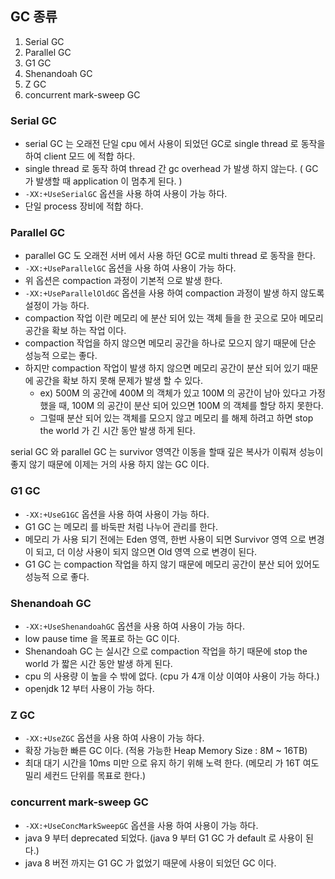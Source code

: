 ## GC 종류

1. Serial GC
2. Parallel GC
3. G1 GC
4. Shenandoah GC
5. Z GC
6. concurrent mark-sweep GC

### Serial GC
- serial GC 는 오래전 단일 cpu 에서 사용이 되었던 GC로 single thread 로 동작을 하여 client 모드 에 적합 하다.
- single thread 로 동작 하여 thread 간 gc overhead 가 발생 하지 않는다. ( GC 가 발생할 때 application 이 멈추게 된다. )
- `-XX:+UseSerialGC` 옵션을 사용 하여 사용이 가능 하다.
- 단일 process 장비에 적합 하다.

### Parallel GC
- parallel GC 도 오래전 서버 에서 사용 하던 GC로 multi thread 로 동작을 한다.
- `-XX:+UseParallelGC` 옵션을 사용 하여 사용이 가능 하다.
- 위 옵션은 compaction 과정이 기본적 으로 발생 한다.
- `-XX:+UseParallelOldGC` 옵션을 사용 하여 compaction 과정이 발생 하지 않도록 설정이 가능 하다.
- compaction 작업 이란 메모리 에 분산 되어 있는 객체 들을 한 곳으로 모아 메모리 공간을 확보 하는 작업 이다.
- compaction 작업을 하지 않으면 메모리 공간을 하나로 모으지 않기 때문에 단순 성능적 으로는 좋다.
- 하지만 compaction 작업이 발생 하지 않으면 메모리 공간이 분산 되어 있기 때문에 공간을 확보 하지 못해 문제가 발생 할 수 있다.
    - ex) 500M 의 공간에 400M 의 객체가 있고 100M 의 공간이 남아 있다고 가정 했을 때, 100M 의 공간이 분산 되어 있으면 100M 의 객체를 할당 하지 못한다.
    - 그럴때 분산 되어 있는 객체를 모으지 않고 메모리 를 해제 하려고 하면 stop the world 가 긴 시간 동안 발생 하게 된다.

serial GC 와 parallel GC 는 survivor 영역간 이동을 할때 깊은 복사가 이뤄져 성능이 좋지 않기 때문에 이제는 거의 사용 하지 않는 GC 이다.

### G1 GC
- `-XX:+UseG1GC` 옵션을 사용 하여 사용이 가능 하다.
- G1 GC 는 메모리 를 바둑판 처럼 나누어 관리를 한다.
- 메모리 가 사용 되기 전에는 Eden 영역, 한번 사용이 되면 Survivor 영역 으로 변경이 되고, 더 이상 사용이 되지 않으면 Old 영역 으로 변경이 된다.
- G1 GC 는 compaction 작업을 하지 않기 때문에 메모리 공간이 분산 되어 있어도 성능적 으로 좋다.

### Shenandoah GC
- `-XX:+UseShenandoahGC` 옵션을 사용 하여 사용이 가능 하다.
- low pause time 을 목표로 하는 GC 이다.
- Shenandoah GC 는 실시간 으로 compaction 작업을 하기 때문에 stop the world 가 짧은 시간 동안 발생 하게 된다.
- cpu 의 사용량 이 높을 수 밖에 없다. (cpu 가 4개 이상 이여야 사용이 가능 하다.)
- openjdk 12 부터 사용이 가능 하다.

### Z GC
- `-XX:+UseZGC` 옵션을 사용 하여 사용이 가능 하다.
- 확장 가능한 빠른 GC 이다. (적용 가능한 Heap Memory Size : 8M ~ 16TB)
- 최대 대기 시간을 10ms 미만 으로 유지 하기 위해 노력 한다. (메모리 가 16T 여도 밀리 세컨드 단위를 목표로 한다.)

### concurrent mark-sweep GC
- `-XX:+UseConcMarkSweepGC` 옵션을 사용 하여 사용이 가능 하다.
- java 9 부터 deprecated 되었다. (java 9 부터 G1 GC 가 default 로 사용이 된다.)
- java 8 버전 까지는 G1 GC 가 없었기 때문에 사용이 되었던 GC 이다.